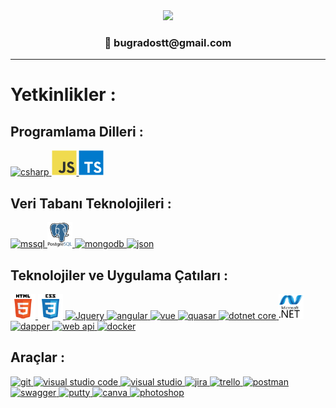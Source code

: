 <div align="center">
<img src="https://readme-typing-svg.herokuapp.com/?lines=Merhaba%20%F0%9F%91%8B,%20Ben%20Bu%C4%9Fra;+Full%20Stack%20Developer%20%F0%9F%92%BB;&center=true&size=30">
</div>

<div align="center">
  <h3>
      📩 bugradostt@gmail.com
  </h3>
</div>

<hr/>

# Yetkinlikler :

## Programlama Dilleri : 

<!-- C# Start -->
 <a href="#">
  <img src="https://upload.wikimedia.org/wikipedia/commons/thumb/d/d2/C_Sharp_Logo_2023.svg/1200px-C_Sharp_Logo_2023.svg.png" alt="csharp" width="40" height="40"/> 
 </a> 
<!-- C# End -->

<!-- Js Start --> 
<a href="#">
  <img src="https://raw.githubusercontent.com/devicons/devicon/master/icons/javascript/javascript-original.svg" alt="javascript" width="40" height="40"/> 
</a>
<!-- Js End --> 

<!-- Ts Start -->
<a href="#">
  <img src="https://raw.githubusercontent.com/devicons/devicon/master/icons/typescript/typescript-original.svg" alt="typescript" width="40" height="40"/> 
  </a>
<!-- Ts End -->


## Veri Tabanı Teknolojileri :

<!-- Mssql Start -->
<a href="#">
  <img src="https://www.svgrepo.com/show/303229/microsoft-sql-server-logo.svg" alt="mssql" width="40" height="40"/> 
</a>
<!-- Mssql End -->


<!-- Postgresql Start -->
<a href="#">
  <img src="https://raw.githubusercontent.com/devicons/devicon/master/icons/postgresql/postgresql-original-wordmark.svg" alt="postgresql" width="40" height="40"/> 
</a>
<!-- Postgresql End -->

<!-- Mongodb Start -->
<a href="#">
  <img src="https://cdn.iconscout.com/icon/free/png-256/free-mongodb-3521676-2945120.png" alt="mongodb" width="40" height="40"/> 
</a>
<!-- Mongodb End -->

<!-- Json Start -->
<a href="#">
  <img src="https://w1.pngwing.com/pngs/655/635/png-transparent-text-jar-json-zip-text-file-ppt-filename-extension-directory-thumbnail.png" alt="json" width="40" height="40"/> 
</a>
<!-- Json End -->

## Teknolojiler ve Uygulama Çatıları : 

<!-- Html Start -->
<a href="#">
  <img src="https://raw.githubusercontent.com/devicons/devicon/master/icons/html5/html5-original-wordmark.svg" alt="html5" width="40" height="40"/> 
</a>
<!-- Html End -->

<!-- Css Start -->
<a href="#">
  <img src="https://raw.githubusercontent.com/devicons/devicon/master/icons/css3/css3-original-wordmark.svg" alt="css3" width="40" height="40"/> 
</a>
<!-- Css End -->

<!-- Jquery Start -->
<a href="#">
  <img src="https://cdn2.iconfinder.com/data/icons/designer-skills/128/code-programming-javascript-jquery-develop-framework-language-512.png" alt="Jquery" width="40" height="40"/> 
</a>
<!-- Jquery End -->

<!-- Angular Start -->
<a href="#">
  <img src="https://angular.io/assets/images/logos/angular/angular.svg" alt="angular" width="40" height="40"/> 
</a>
<!-- Angular End -->

<!-- Vue Start -->
<a href="#">
  <img src="https://upload.wikimedia.org/wikipedia/commons/f/f1/Vue.png" alt="vue" width="40" height="40"/> 
</a>
<!-- Vue End -->

<!-- Quasar Start -->
<a href="#">
  <img src="https://cdn.icon-icons.com/icons2/2107/PNG/512/file_type_quasar_icon_130213.png" alt="quasar" width="40" height="40"/> 
</a>
<!-- Quasar End -->

<!-- .Net Core Start -->
<a href="#">
  <img src="https://upload.wikimedia.org/wikipedia/commons/thumb/e/ee/.NET_Core_Logo.svg/2048px-.NET_Core_Logo.svg.png" alt="dotnet core" width="40" height="40"/> 
</a>
<!-- .Net Core End -->

<!-- .Net Start -->
<a href="#">
  <img src="https://raw.githubusercontent.com/devicons/devicon/master/icons/dot-net/dot-net-original-wordmark.svg" alt="dotnet" width="40" height="40"/> 
</a>
<!-- .Net End -->

<!-- Dapper Start -->
<a href="#">
  <img src="https://api.nuget.org/v3-flatcontainer/dapper/2.1.35/icon" alt="dapper" width="40" height="40"/> 
</a>
<!-- Dapper End -->

<!-- Web Api Start -->
<a href="#">
  <img src="https://cdn-icons-png.freepik.com/512/627/627558.png" alt="web api" width="40" height="40"/> 
</a>
<!-- Web Api End -->

<!-- Docker Start -->
<a href="#">
  <img src="https://upload.wikimedia.org/wikipedia/commons/e/ea/Docker_%28container_engine%29_logo_%28cropped%29.png" alt="docker" width="50"/> 
</a>
<!-- Docker End -->



## Araçlar :

<!-- Git Start -->
<a href="#">
  <img src="https://www.vectorlogo.zone/logos/git-scm/git-scm-icon.svg" alt="git" width="40" height="40"/> 
</a>
<!-- Git End -->

<!-- Vs Code Start -->
<a href="#">
  <img width="40" height="40" src="https://uxwing.com/wp-content/themes/uxwing/download/brands-and-social-media/visual-studio-code-icon.png" alt="visual studio code" />
</a>
<!-- Vs Code End -->

<!-- Visual Studio Start  -->
<a href="#">
  <img width="40" height="40" src="https://upload.wikimedia.org/wikipedia/commons/thumb/2/2c/Visual_Studio_Icon_2022.svg/1200px-Visual_Studio_Icon_2022.svg.png" alt="visual studio" />
</a>
<!-- Visual Studio End  -->

<!-- Jira Start  -->
<a href="#">
  <img width="40" height="40" src="https://cdn.icon-icons.com/icons2/2699/PNG/512/atlassian_jira_logo_icon_170511.png" alt="jira" />
</a>
<!-- Jira End  -->

<!-- Trello Start  -->
<a href="#">
  <img width="40" height="40" src="https://cdn.icon-icons.com/icons2/3041/PNG/512/trello_logo_icon_189227.png" alt="trello" />
</a>
<!-- Trello End  -->

<!-- Postman Start  -->
<a href="#">
  <img width="40" height="40" src="https://www.svgrepo.com/show/354202/postman-icon.svg" alt="postman" />
</a>
<!-- Postman End  -->

<!-- Swagger Start  -->
<a href="#">
  <img width="40" height="40" src="https://camo.githubusercontent.com/12280883c2011b7c948b1584fa537d7bdfc46760fed6cd0a88a718dd1472bb0e/68747470733a2f2f63646e2e737667706f726e2e636f6d2f6c6f676f732f737761676765722e737667" alt="swagger" />
</a>
<!-- Swagger End  -->

<!-- Putty Start  -->
<a href="#">
  <img width="40" height="40" src="https://upload.wikimedia.org/wikipedia/commons/thumb/e/e7/PuTTY_Icon.svg/2048px-PuTTY_Icon.svg.png" alt="putty" />
</a>
<!-- Putty End  -->

<!-- Canva Start  -->
<a href="#">
  <img width="40" height="40" src="https://freelogopng.com/images/all_img/1656733637logo-canva-png.png" alt="canva" />
</a>
<!-- Canva End  -->

<!-- Photoshop Start  -->
<a href="#">
  <img width="40" height="40" src="https://upload.wikimedia.org/wikipedia/commons/thumb/a/af/Adobe_Photoshop_CC_icon.svg/2101px-Adobe_Photoshop_CC_icon.svg.png" alt="photoshop" />
</a>
<!-- Photoshop End  -->

  
  